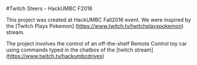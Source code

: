 #Twitch Steers - HackUMBC F2016

This project was created at HackUMBC Fall2016 event.
We were inspired by the [Twitch Plays Pokemon]
(https://www.twitch.tv/twitchplayspokemon) stream.

The project involves the control of an off-the-shelf Remote Control toy car 
using commands typed in the chatbox of the [twitch stream]
(https://www.twitch.tv/hackumbcdrives)

